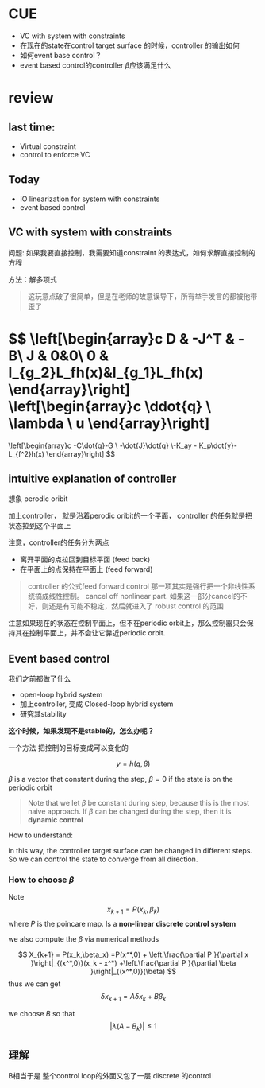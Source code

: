 # CUE
- VC with system with constraints
- 在现在的state在control target surface 的时候，controller 的输出如何
- 如何event base control？
- event based control的controller $\beta$应该满足什么
# review
## last time:
- Virtual constraint
- control to enforce VC

## Today
- IO linearization for system with constraints
- event based control

## VC with system with constraints
问题: 如果我要直接控制，我需要知道constraint 的表达式，如何求解直接控制的方程

方法：解多项式
>这玩意点破了很简单，但是在老师的故意误导下，所有举手发言的都被他带歪了

$$
\left[\begin{array}c 
D & -J^T & -B\\
J & 0&0\\
0 & l_{g_2}L_fh(x)&l_{g_1}L_fh(x) \end{array}\right] 
\left[\begin{array}c \ddot{q} \\ \lambda  \\ u \end{array}\right] 
= 
\left[\begin{array}c -C\dot{q}-G \\ -\dot{J}\dot{q} \\-K_ay - K_p\dot{y}-L_{f^2}h(x) \end{array}\right] 
$$

## intuitive explanation of controller
想象 perodic oribit

加上controller， 就是沿着perodic oribit的一个平面， controller 的任务就是把状态拉到这个平面上

注意，controller的任务分为两点
- 离开平面的点拉回到目标平面 (feed back)
- 在平面上的点保持在平面上  (feed forward)

> controller 的公式feed forward control 那一项其实是强行把一个非线性系统搞成线性控制。 cancel off nonlinear part. 如果这一部分cancel的不好，则还是有可能不稳定，然后就进入了 robust control 的范围

注意如果现在的状态在控制平面上，但不在periodic orbit上，那么控制器只会保持其在控制平面上，并不会让它靠近periodic orbit.

## Event based control
我们之前都做了什么
- open-loop hybrid system
- 加上controller, 变成 Closed-loop hybrid system
- 研究其stability

**这个时候，如果发现不是stable的，怎么办呢？**

一个方法
把控制的目标变成可以变化的

$$
y = h(q,\beta )
$$

$\beta$ is a vector that constant during the step, $\beta=0$ if the state is on the periodic orbit

> Note that we let $\beta$ be constant during step, because this is the most naive approach. If $\beta$ can be changed during the step, then it is **dynamic control**

How to understand:

in this way, the controller target surface can be changed in different steps. So we can control the state to converge from all direction.

### How to choose $\beta$
Note 
$$
x_{k+1} = P(x_k,\beta_k)
$$
where $P$ is the poincare map. Is a **non-linear discrete control system**

we also compute the $\beta$ via numerical methods

$$
X_{k+1} = P(x_k,\beta_x) =P(x^*,0) + \left.\frac{\partial P }{\partial x }\right|_{(x^*,0)}(x_k - x^*)
+\left.\frac{\partial P }{\partial \beta }\right|_{(x^*,0)}(\beta)
$$
thus we can get 
$$
\delta x_{k+1} = A\delta x_k+B\beta_k
$$

we choose $B$ so that 
$$
|\lambda(A-B_k)|\leq 1
$$

## 理解
B相当于是 整个control loop的外面又包了一层 discrete 的control